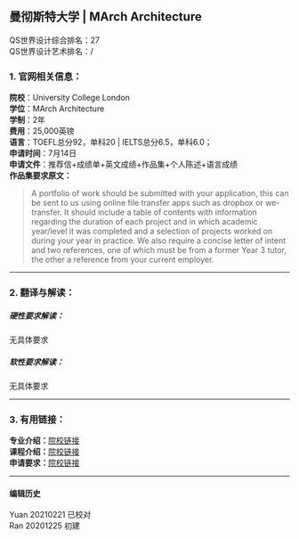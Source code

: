 ## 曼彻斯特大学 | MArch Architecture

QS世界设计综合排名：27  
QS世界设计艺术排名：/

### 1. 官网相关信息：

**院校**：University College London  
**学位**：MArch Architecture    
**学制**：2年  
**费用**：25,000英镑  
**语言**：TOEFL总分92，单科20 | IELTS总分6.5，单科6.0；  
**申请时间**：7月14日  
**申请文件**：推荐信+成绩单+英文成绩+作品集+个人陈述+语言成绩  
**作品集要求原文：**   
> A portfolio of work should be submitted with your application, this can be sent to us using online file transfer apps such as dropbox or we-transfer. It should include a table of contents with information regarding the duration of each project and in which academic year/level it was completed and a selection of projects worked on during your year in practice. We also require a concise letter of intent and two references, one of which must be from a former Year 3 tutor, the other a reference from your current employer.


---


### 2. 翻译与解读：

##### 硬性要求解读：
无具体要求

##### 软性要求解读：
无具体要求


---


### 3. 有用链接：

**专业介绍：**[院校链接](https://www.msa.ac.uk/study/march/)  
**课程介绍：**[院校链接](https://www.msa.ac.uk/study/march/)  
**申请要求：**[院校链接](https://www.msa.ac.uk/study/march/apply/#entryrequirements)




---


#### 编辑历史
Yuan 20210221 已校对  
Ran 20201225 初建  
